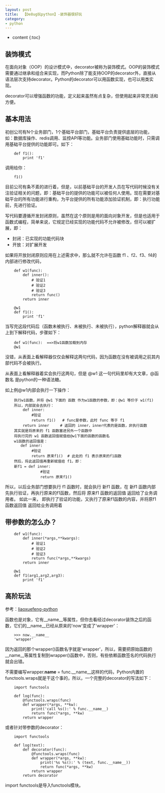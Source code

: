 ```yaml
---
layout: post
title:  【De8ug玩python】-装饰器很好玩
category: 
- python  
---
```


* content
{:toc}

## 装饰模式

在面向对象（OOP）的设计模式中，decorator被称为装饰模式。OOP的装饰模式需要通过继承和组合来实现，而Python除了能支持OOP的decorator外，直接从语法层次支持decorator。Python的decorator可以用函数实现，也可以用类实现。

decorator可以增强函数的功能，定义起来虽然有点复杂，但使用起来非常灵活和方便。

## 基本用法  

初创公司有N个业务部门，1个基础平台部门，基础平台负责提供底层的功能，如：数据库操作、redis调用、监控API等功能。业务部门使用基础功能时，只需调用基础平台提供的功能即可。如下：

        def f1():
            print 'f1'

调用给你：

        f1()

目前公司有条不紊的进行着，但是，以前基础平台的开发人员在写代码时候没有关注验证相关的问题，即：基础平台的提供的功能可以被任何人使用。现在需要对基础平台的所有功能进行重构，为平台提供的所有功能添加验证机制，即：执行功能前，先进行验证。

写代码要遵循开发封闭原则，虽然在这个原则是用的面向对象开发，但是也适用于函数式编程，简单来说，它规定已经实现的功能代码不允许被修改，但可以被扩展，即：

- 封闭：已实现的功能代码块   
- 开放：对扩展开发

如果将开放封闭原则应用在上述需求中，那么就不允许在函数 f1 、f2、f3、f4的内部进行修改代码，

        def w1(func):
            def inner():
                # 验证1
                # 验证2
                # 验证3
                return func()
            return inner
         
        @w1
        def f1():
            print 'f1'

当写完这段代码后（函数未被执行、未被执行、未被执行），python解释器就会从上到下解释代码，步骤如下：

        def w1(func):  ==>将w1函数加载到内存
        @w1

没错，从表面上看解释器仅仅会解释这两句代码，因为函数在没有被调用之前其内部代码不会被执行。

从表面上看解释器着实会执行这两句，但是 @w1 这一句代码里却有大文章，@函数名 是python的一种语法糖。

如上例@w1内部会执行一下操作：

        执行w1函数，并将 @w1 下面的 函数 作为w1函数的参数，即：@w1 等价于 w1(f1)
        所以，内部就会去执行：
            def inner:
                #验证
                return f1()   # func是参数，此时 func 等于 f1
            return inner     # 返回的 inner，inner代表的是函数，非执行函数
        其实就是将原来的 f1 函数塞进另外一个函数中
        将执行完的 w1 函数返回值赋值给@w1下面的函数的函数名
        w1函数的返回值是：
           def inner:
                #验证
                return 原来f1()  # 此处的 f1 表示原来的f1函数
        然后，将此返回值再重新赋值给 f1，即：
        新f1 = def inner:
                    #验证
                    return 原来f1() 

所以，以后业务部门想要执行 f1 函数时，就会执行 新f1 函数，在 新f1 函数内部先执行验证，再执行原来的f1函数，然后将 原来f1 函数的返回值 返回给了业务调用者。
如此一来， 即执行了验证的功能，又执行了原来f1函数的内容，并将原f1函数返回值 返回给业务调用着

## 带参数的怎么办？

        def w1(func):
            def inner(*args,**kwargs):
                # 验证1
                # 验证2
                # 验证3
                return func(*args,**kwargs)
            return inner
         
        @w1
        def f1(arg1,arg2,arg3):
            print 'f1'

## 高阶玩法  

参考：[liaoxuefeng-python](http://www.liaoxuefeng.com/wiki/0014316089557264a6b348958f449949df42a6d3a2e542c000/0014318435599930270c0381a3b44db991cd6d858064ac0000)

函数也是对象，它有__name__等属性，但你去看经过decorator装饰之后的函数，它们的__name__已经从原来的'now'变成了'wrapper'：

        >>> now.__name__
        'wrapper'

因为返回的那个wrapper()函数名字就是'wrapper'，所以，需要把原始函数的__name__等属性复制到wrapper()函数中，否则，有些依赖函数签名的代码执行就会出错。

不需要编写wrapper.__name__ = func.__name__这样的代码，Python内置的functools.wraps就是干这个事的，所以，一个完整的decorator的写法如下：

        import functools

        def log(func):
            @functools.wraps(func)
            def wrapper(*args, **kw):
                print('call %s():' % func.__name__)
                return func(*args, **kw)
            return wrapper

或者针对带参数的decorator：

        import functools

        def log(text):
            def decorator(func):
                @functools.wraps(func)
                def wrapper(*args, **kw):
                    print('%s %s():' % (text, func.__name__))
                    return func(*args, **kw)
                return wrapper
            return decorator

import functools是导入functools模块。